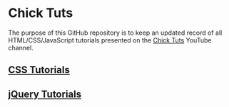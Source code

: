 # Chick Tuts

The purpose of this GitHub repository is to keep an updated record of all 
HTML/CSS/JavaScript tutorials presented on the 
[Chick Tuts](https://www.youtube.com/channel/UCW8P-wFVQvnh-TlsVobUpYA) YouTube
channel.

## [CSS Tutorials](https://stephino.github.io/toc/css)

## [jQuery Tutorials](https://stephino.github.io/toc/jquery)